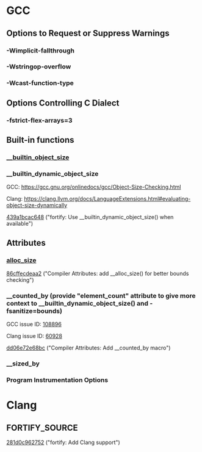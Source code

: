 # GCC
  ## Options to Request or Suppress Warnings
  ### -Wimplicit-fallthrough
  ### -Wstringop-overflow
  ### -Wcast-function-type

  ## Options Controlling C Dialect
  ### -fstrict-flex-arrays=3  
  
  ## Built-in functions
  ### [__builtin_object_size](https://gcc.gnu.org/onlinedocs/gcc/Object-Size-Checking.html)
  

  ### __builtin_dynamic_object_size
  GCC: https://gcc.gnu.org/onlinedocs/gcc/Object-Size-Checking.html
  
  Clang: https://clang.llvm.org/docs/LanguageExtensions.html#evaluating-object-size-dynamically

  [439a1bcac648](https://git.kernel.org/linus/439a1bcac648) ("fortify: Use __builtin_dynamic_object_size() when available")
      

  ## Attributes

  ### [__alloc_size__](https://gcc.gnu.org/onlinedocs/gcc/Common-Function-Attributes.html#index-alloc_005fsize-function-attribute)
  [86cffecdeaa2](https://git.kernel.org/linus/86cffecdeaa2) ("Compiler Attributes: add __alloc_size() for better bounds checking")

  ### __counted_by (provide "element_count" attribute to give more context to __builtin_dynamic_object_size() and -fsanitize=bounds)
  
  GCC issue ID: [108896](https://gcc.gnu.org/bugzilla/show_bug.cgi?id=108896)
  
  Clang issue ID: [60928](https://github.com/llvm/llvm-project/issues/60928) 

  [dd06e72e68bc](https://git.kernel.org/linus/dd06e72e68bc) ("Compiler Attributes: Add __counted_by macro")

  ### __sized_by

  ### Program Instrumentation Options

# Clang

## FORTIFY_SOURCE
[281d0c962752](https://git.kernel.org/linus/281d0c962752) ("fortify: Add Clang support")



